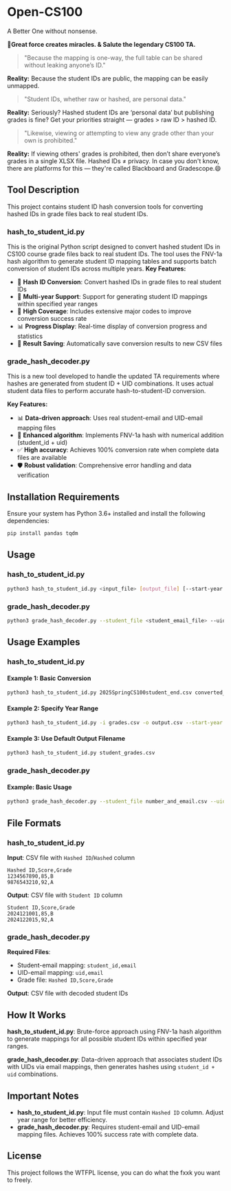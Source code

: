 # Open-CS100
A Better One without nonsense.  

**🫡Great force creates miracles. & Salute the legendary CS100 TA.**  
  
> "Because the mapping is one-way, the full table can be shared without leaking anyone’s ID."  

**Reality:** Because the student IDs are public, the mapping can be easily unmapped.
  
> "Student IDs, whether raw or hashed, are personal data."  

**Reality:** Seriously? Hashed student IDs are ‘personal data’ but publishing grades is fine? Get your priorities straight — grades > raw ID > hashed ID.  

> "Likewise, viewing or attempting to view any grade other than your own is prohibited."  

**Reality:** If viewing others' grades is prohibited, then don’t share everyone’s grades in a single XLSX file. Hashed IDs ≠ privacy. In case you don't know, there are platforms for this — they're called Blackboard and Gradescope.😄  

## Tool Description

This project contains student ID hash conversion tools for converting hashed IDs in grade files back to real student IDs.

### hash_to_student_id.py

This is the original Python script designed to convert hashed student IDs in CS100 course grade files back to real student IDs. The tool uses the FNV-1a hash algorithm to generate student ID mapping tables and supports batch conversion of student IDs across multiple years.
**Key Features:**
- 🔄 **Hash ID Conversion**: Convert hashed IDs in grade files to real student IDs
- 📅 **Multi-year Support**: Support for generating student ID mappings within specified year ranges
- 🎯 **High Coverage**: Includes extensive major codes to improve conversion success rate
- 📊 **Progress Display**: Real-time display of conversion progress and statistics
- 💾 **Result Saving**: Automatically save conversion results to new CSV files
### grade_hash_decoder.py

This is a new tool developed to handle the updated TA requirements where hashes are generated from student ID + UID combinations. It uses actual student data files to perform accurate hash-to-student-ID conversion.

**Key Features:**
- 📊 **Data-driven approach**: Uses real student-email and UID-email mapping files
- 🔢 **Enhanced algorithm**: Implements FNV-1a hash with numerical addition (student_id + uid)
- ✅ **High accuracy**: Achieves 100% conversion rate when complete data files are available
- 🛡️ **Robust validation**: Comprehensive error handling and data verification



## Installation Requirements

Ensure your system has Python 3.6+ installed and install the following dependencies:

```bash
pip install pandas tqdm
```

## Usage

### hash_to_student_id.py
```bash
python3 hash_to_student_id.py <input_file> [output_file] [--start-year YEAR] [--end-year YEAR]
```

### grade_hash_decoder.py
```bash
python3 grade_hash_decoder.py --student_file <student_email_file> --uid_file <uid_email_file> --grade_file <grade_file> --output_file <output_file>
```



## Usage Examples

### hash_to_student_id.py

#### Example 1: Basic Conversion
```bash
python3 hash_to_student_id.py 2025SpringCS100student_end.csv converted_grades.csv
```

#### Example 2: Specify Year Range
```bash
python3 hash_to_student_id.py -i grades.csv -o output.csv --start-year 2020 --end-year 2025
```

#### Example 3: Use Default Output Filename
```bash
python3 hash_to_student_id.py student_grades.csv
```

### grade_hash_decoder.py

#### Example: Basic Usage
```bash
python3 grade_hash_decoder.py --student_file number_and_email.csv --uid_file uid_and_email.csv --grade_file grades.csv --output_file final_grades.csv
```

## File Formats

### hash_to_student_id.py

**Input**: CSV file with `Hashed ID`/`Hashed` column
```csv
Hashed ID,Score,Grade
1234567890,85,B
9876543210,92,A
```

**Output**: CSV file with `Student ID` column
```csv
Student ID,Score,Grade
2024121001,85,B
2024122015,92,A
```

### grade_hash_decoder.py

**Required Files**:
- Student-email mapping: `student_id,email`
- UID-email mapping: `uid,email`
- Grade file: `Hashed ID,Score,Grade`

**Output**: CSV file with decoded student IDs

## How It Works

**hash_to_student_id.py**: Brute-force approach using FNV-1a hash algorithm to generate mappings for all possible student IDs within specified year ranges.

**grade_hash_decoder.py**: Data-driven approach that associates student IDs with UIDs via email mappings, then generates hashes using `student_id + uid` combinations.

## Important Notes

- **hash_to_student_id.py**: Input file must contain `Hashed ID` column. Adjust year range for better efficiency.
- **grade_hash_decoder.py**: Requires student-email and UID-email mapping files. Achieves 100% success rate with complete data.

## License

This project follows the WTFPL license, you can do what the fxxk you want to freely.
